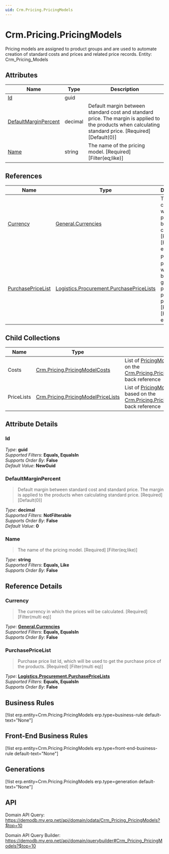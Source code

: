 ```yaml
---
uid: Crm.Pricing.PricingModels
---
```

# Crm.Pricing.PricingModels

Pricing models are assigned to product groups and are used to automate creation of standard costs and prices and related price records. Entity: Crm_Pricing_Models

## Attributes

| Name | Type | Description |
| ---- | ---- | --- |
| [Id](Crm.Pricing.PricingModels.md#Id) | guid |  
| [DefaultMarginPercent](Crm.Pricing.PricingModels.md#DefaultMarginPercent) | decimal | Default margin between standard cost and standard price. The margin is applied to the products when calculating standard price. [Required] [Default(0)] 
| [Name](Crm.Pricing.PricingModels.md#Name) | string | The name of the pricing model. [Required] [Filter(eq;like)] 

## References

| Name | Type | Description |
| ---- | ---- | --- |
| [Currency](Crm.Pricing.PricingModels.md#Currency) | [General.Currencies](General.Currencies.md) | The currency in which the prices will be calculated. [Required] [Filter(multi eq)] |
| [PurchasePriceList](Crm.Pricing.PricingModels.md#PurchasePriceList) | [Logistics.Procurement.PurchasePriceLists](Logistics.Procurement.PurchasePriceLists.md) | Purchase price list Id, which will be used to get the purchase price of the products. [Required] [Filter(multi eq)] |

## Child Collections

| Name | Type | Description |
| ---- | ---- | --- |
| Costs | [Crm.Pricing.PricingModelCosts](Crm.Pricing.PricingModelCosts.md) | List of [PricingModelCost](Crm.Pricing.PricingModelCosts.md) child objects, based on the [Crm.Pricing.PricingModelCost.PricingModel](Crm.Pricing.PricingModelCosts.md#PricingModel) back reference 
| PriceLists | [Crm.Pricing.PricingModelPriceLists](Crm.Pricing.PricingModelPriceLists.md) | List of [PricingModelPriceList](Crm.Pricing.PricingModelPriceLists.md) child objects, based on the [Crm.Pricing.PricingModelPriceList.PricingModel](Crm.Pricing.PricingModelPriceLists.md#PricingModel) back reference 


## Attribute Details

### Id

_Type_: **guid**  
_Supported Filters_: **Equals, EqualsIn**  
_Supports Order By_: **False**  
_Default Value_: **NewGuid**  

### DefaultMarginPercent

> Default margin between standard cost and standard price. The margin is applied to the products when calculating standard price. [Required] [Default(0)]

_Type_: **decimal**  
_Supported Filters_: **NotFilterable**  
_Supports Order By_: **False**  
_Default Value_: **0**  

### Name

> The name of the pricing model. [Required] [Filter(eq;like)]

_Type_: **string**  
_Supported Filters_: **Equals, Like**  
_Supports Order By_: **False**  


## Reference Details

### Currency

> The currency in which the prices will be calculated. [Required] [Filter(multi eq)]

_Type_: **[General.Currencies](General.Currencies.md)**  
_Supported Filters_: **Equals, EqualsIn**  
_Supports Order By_: **False**  

### PurchasePriceList

> Purchase price list Id, which will be used to get the purchase price of the products. [Required] [Filter(multi eq)]

_Type_: **[Logistics.Procurement.PurchasePriceLists](Logistics.Procurement.PurchasePriceLists.md)**  
_Supported Filters_: **Equals, EqualsIn**  
_Supports Order By_: **False**  



## Business Rules

[!list erp.entity=Crm.Pricing.PricingModels erp.type=business-rule default-text="None"]

## Front-End Business Rules

[!list erp.entity=Crm.Pricing.PricingModels erp.type=front-end-business-rule default-text="None"]

## Generations

[!list erp.entity=Crm.Pricing.PricingModels erp.type=generation default-text="None"]

## API

Domain API Query:
<https://demodb.my.erp.net/api/domain/odata/Crm_Pricing_PricingModels?$top=10>

Domain API Query Builder:
<https://demodb.my.erp.net/api/domain/querybuilder#Crm_Pricing_PricingModels?$top=10>

